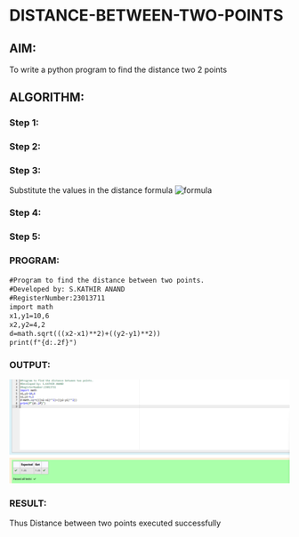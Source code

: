 # DISTANCE-BETWEEN-TWO-POINTS

## AIM:
To write a python program to find the distance two 2 points
## ALGORITHM:
### Step 1: 
### Step 2: 
### Step 3: 
Substitute the values in the distance formula  ![formula](/formula.JPG)
### Step 4: 
### Step 5: 
### PROGRAM:
```
#Program to find the distance between two points.
#Developed by: S.KATHIR ANAND
#RegisterNumber:23013711
import math
x1,y1=10,6
x2,y2=4,2
d=math.sqrt(((x2-x1)**2)+((y2-y1)**2))
print(f"{d:.2f}")

```
### OUTPUT:
![output](/distance%20between%20two%20points.png)
### RESULT:
Thus Distance between two points executed successfully